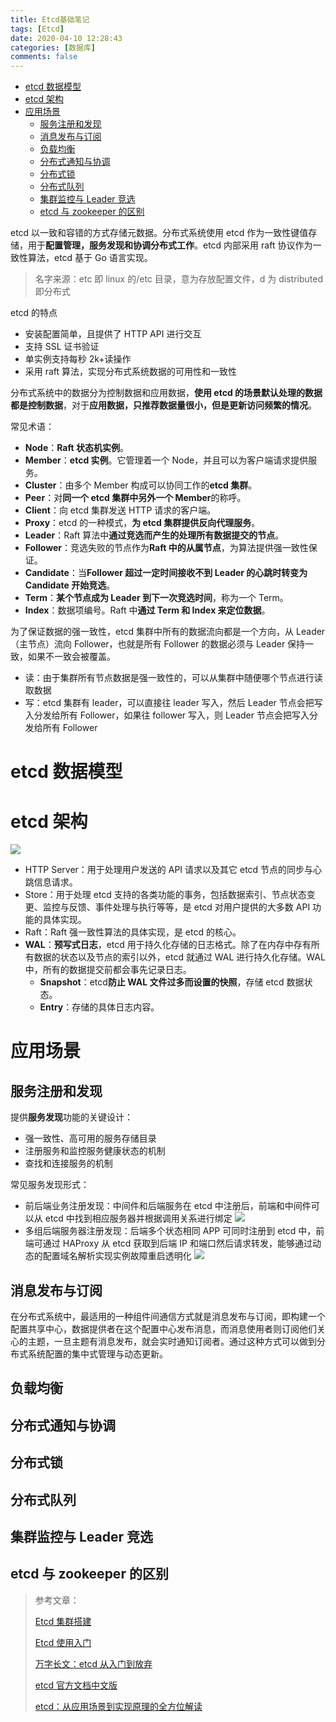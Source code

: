 ```yaml
---
title: Etcd基础笔记
tags: [Etcd]
date: 2020-04-10 12:28:43
categories: [数据库]
comments: false
---
```


- [etcd 数据模型](#etcd-%e6%95%b0%e6%8d%ae%e6%a8%a1%e5%9e%8b)
- [etcd 架构](#etcd-%e6%9e%b6%e6%9e%84)
- [应用场景](#%e5%ba%94%e7%94%a8%e5%9c%ba%e6%99%af)
  - [服务注册和发现](#%e6%9c%8d%e5%8a%a1%e6%b3%a8%e5%86%8c%e5%92%8c%e5%8f%91%e7%8e%b0)
  - [消息发布与订阅](#%e6%b6%88%e6%81%af%e5%8f%91%e5%b8%83%e4%b8%8e%e8%ae%a2%e9%98%85)
  - [负载均衡](#%e8%b4%9f%e8%bd%bd%e5%9d%87%e8%a1%a1)
  - [分布式通知与协调](#%e5%88%86%e5%b8%83%e5%bc%8f%e9%80%9a%e7%9f%a5%e4%b8%8e%e5%8d%8f%e8%b0%83)
  - [分布式锁](#%e5%88%86%e5%b8%83%e5%bc%8f%e9%94%81)
  - [分布式队列](#%e5%88%86%e5%b8%83%e5%bc%8f%e9%98%9f%e5%88%97)
  - [集群监控与 Leader 竞选](#%e9%9b%86%e7%be%a4%e7%9b%91%e6%8e%a7%e4%b8%8e-leader-%e7%ab%9e%e9%80%89)
  - [etcd 与 zookeeper 的区别](#etcd-%e4%b8%8e-zookeeper-%e7%9a%84%e5%8c%ba%e5%88%ab)

<!--more-->

etcd 以一致和容错的方式存储元数据。分布式系统使用 etcd 作为一致性键值存储，用于**配置管理，服务发现和协调分布式工作**。etcd 内部采用 raft 协议作为一致性算法，etcd 基于 Go 语言实现。

> 名字来源：etc 即 linux 的/etc 目录，意为存放配置文件，d 为 distributed 即分布式

etcd 的特点

- 安装配置简单，且提供了 HTTP API 进行交互
- 支持 SSL 证书验证
- 单实例支持每秒 2k+读操作
- 采用 raft 算法，实现分布式系统数据的可用性和一致性

分布式系统中的数据分为控制数据和应用数据，**使用 etcd 的场景默认处理的数据都是控制数据**，对于**应用数据，只推荐数据量很小，但是更新访问频繁的情况**。

常见术语：

- **Node**：**Raft 状态机实例**。
- **Member**：**etcd 实例**。它管理着一个 Node，并且可以为客户端请求提供服务。
- **Cluster**：由多个 Member 构成可以协同工作的**etcd 集群**。
- **Peer**：对**同一个 etcd 集群中另外一个 Member**的称呼。
- **Client**：向 etcd 集群发送 HTTP 请求的客户端。
- **Proxy**：etcd 的一种模式，**为 etcd 集群提供反向代理服务**。
- **Leader**：Raft 算法中**通过竞选而产生的处理所有数据提交的节点**。
- **Follower**：竞选失败的节点作为**Raft 中的从属节点**，为算法提供强一致性保证。
- **Candidate**：当**Follower 超过一定时间接收不到 Leader 的心跳时转变为 Candidate 开始竞选**。
- **Term**：**某个节点成为 Leader 到下一次竞选时间**，称为一个 Term。
- **Index**：数据项编号。Raft 中**通过 Term 和 Index 来定位数据**。

为了保证数据的强一致性，etcd 集群中所有的数据流向都是一个方向，从 Leader（主节点）流向 Follower，也就是所有 Follower 的数据必须与 Leader 保持一致，如果不一致会被覆盖。

- 读：由于集群所有节点数据是强一致性的，可以从集群中随便哪个节点进行读取数据
- 写：etcd 集群有 leader，可以直接往 leader 写入，然后 Leader 节点会把写入分发给所有 Follower，如果往 follower 写入，则 Leader 节点会把写入分发给所有 Follower

# etcd 数据模型

# etcd 架构

![](https://cdn.jsdelivr.net/gh/serchaofan/picBed/blog/202203120038841.png)

- HTTP Server：用于处理用户发送的 API 请求以及其它 etcd 节点的同步与心跳信息请求。
- Store：用于处理 etcd 支持的各类功能的事务，包括数据索引、节点状态变更、监控与反馈、事件处理与执行等等，是 etcd 对用户提供的大多数 API 功能的具体实现。
- Raft：Raft 强一致性算法的具体实现，是 etcd 的核心。
- **WAL**：**预写式日志**，etcd 用于持久化存储的日志格式。除了在内存中存有所有数据的状态以及节点的索引以外，etcd 就通过 WAL 进行持久化存储。WAL 中，所有的数据提交前都会事先记录日志。
  - **Snapshot**：etcd**防止 WAL 文件过多而设置的快照**，存储 etcd 数据状态。
  - **Entry**：存储的具体日志内容。

# 应用场景

## 服务注册和发现

提供**服务发现**功能的关键设计：

- 强一致性、高可用的服务存储目录
- 注册服务和监控服务健康状态的机制
- 查找和连接服务的机制

常见服务发现形式：

- 前后端业务注册发现：中间件和后端服务在 etcd 中注册后，前端和中间件可以从 etcd 中找到相应服务器并根据调用关系进行绑定
![](https://cdn.jsdelivr.net/gh/serchaofan/picBed/blog/202203120038532.png)
- 多组后端服务器注册发现：后端多个状态相同 APP 可同时注册到 etcd 中，前端可通过 HAProxy 从 etcd 获取到后端 IP 和端口然后请求转发，能够通过动态的配置域名解析实现实例故障重启透明化
![](https://cdn.jsdelivr.net/gh/serchaofan/picBed/blog/202203120038285.png)

## 消息发布与订阅

在分布式系统中，最适用的一种组件间通信方式就是消息发布与订阅，即构建一个配置共享中心，数据提供者在这个配置中心发布消息，而消息使用者则订阅他们关心的主题，一旦主题有消息发布，就会实时通知订阅者。通过这种方式可以做到分布式系统配置的集中式管理与动态更新。

## 负载均衡

## 分布式通知与协调

## 分布式锁

## 分布式队列

## 集群监控与 Leader 竞选

## etcd 与 zookeeper 的区别

> 参考文章：
>
> [Etcd 集群搭建](https://mritd.me/2016/09/01/Etcd-%E9%9B%86%E7%BE%A4%E6%90%AD%E5%BB%BA/)
>
> [Etcd 使用入门](https://www.hi-linux.com/posts/40915.html)
>
> [万字长文：etcd 从入门到放弃](https://mp.weixin.qq.com/s/4X7-tkrJ-rFYI7BqquK9Og)
>
> [etcd 官方文档中文版](https://doczhcn.gitbook.io/etcd/)
>
> [etcd：从应用场景到实现原理的全方位解读](https://www.infoq.cn/article/etcd-interpretation-application-scenario-implement-principle)
